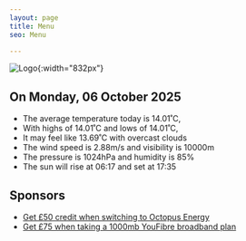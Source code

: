 ```yaml
---
layout: page
title: Menu
seo: Menu

---
```


![Logo](/images/logo.jpg){:width="832px"}

<!-- weather_marker starts -->
## On Monday, 06 October 2025

- The average temperature today is 14.01˚C,
- With highs of 14.01˚C and lows of 14.01˚C,
- It may feel like 13.69˚C with overcast clouds
- The wind speed is 2.88m/s and visibility is 10000m
- The pressure is 1024hPa and humidity is 85%
- The sun will rise at 06:17 and set at 17:35

<!-- weather_marker ends -->

## Sponsors

- [Get £50 credit when switching to Octopus Energy](https://bit.ly/3oD1nnS)
- [Get £75 when taking a 1000mb YouFibre broadband plan](https://aklam.io/91zWhU?)
